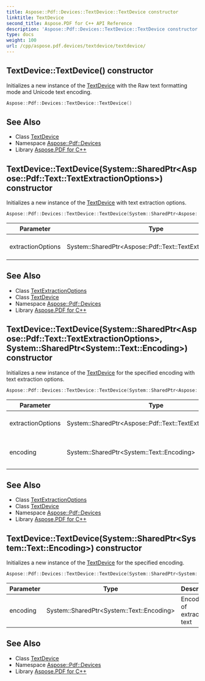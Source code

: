 ```yaml
---
title: Aspose::Pdf::Devices::TextDevice::TextDevice constructor
linktitle: TextDevice
second_title: Aspose.PDF for C++ API Reference
description: 'Aspose::Pdf::Devices::TextDevice::TextDevice constructor. Initializes a new instance of the TextDevice with the Raw text formatting mode and Unicode text encoding in C++.'
type: docs
weight: 100
url: /cpp/aspose.pdf.devices/textdevice/textdevice/
---
```

## TextDevice::TextDevice() constructor


Initializes a new instance of the [TextDevice](../) with the Raw text formatting mode and Unicode text encoding.

```cpp
Aspose::Pdf::Devices::TextDevice::TextDevice()
```

## See Also

* Class [TextDevice](../)
* Namespace [Aspose::Pdf::Devices](../../)
* Library [Aspose.PDF for C++](../../../)
## TextDevice::TextDevice(System::SharedPtr\<Aspose::Pdf::Text::TextExtractionOptions\>) constructor


Initializes a new instance of the [TextDevice](../) with text extraction options.

```cpp
Aspose::Pdf::Devices::TextDevice::TextDevice(System::SharedPtr<Aspose::Pdf::Text::TextExtractionOptions> extractionOptions)
```


| Parameter | Type | Description |
| --- | --- | --- |
| extractionOptions | System::SharedPtr\<Aspose::Pdf::Text::TextExtractionOptions\> | [Text](../../../aspose.pdf.text/) extraction options. |

## See Also

* Class [TextExtractionOptions](../../../aspose.pdf.text/textextractionoptions/)
* Class [TextDevice](../)
* Namespace [Aspose::Pdf::Devices](../../)
* Library [Aspose.PDF for C++](../../../)
## TextDevice::TextDevice(System::SharedPtr\<Aspose::Pdf::Text::TextExtractionOptions\>, System::SharedPtr\<System::Text::Encoding\>) constructor


Initializes a new instance of the [TextDevice](../) for the specified encoding with text extraction options.

```cpp
Aspose::Pdf::Devices::TextDevice::TextDevice(System::SharedPtr<Aspose::Pdf::Text::TextExtractionOptions> extractionOptions, System::SharedPtr<System::Text::Encoding> encoding)
```


| Parameter | Type | Description |
| --- | --- | --- |
| extractionOptions | System::SharedPtr\<Aspose::Pdf::Text::TextExtractionOptions\> | [Text](../../../aspose.pdf.text/) extraction options. |
| encoding | System::SharedPtr\<System::Text::Encoding\> | Encoding of extracted text. |

## See Also

* Class [TextExtractionOptions](../../../aspose.pdf.text/textextractionoptions/)
* Class [TextDevice](../)
* Namespace [Aspose::Pdf::Devices](../../)
* Library [Aspose.PDF for C++](../../../)
## TextDevice::TextDevice(System::SharedPtr\<System::Text::Encoding\>) constructor


Initializes a new instance of the [TextDevice](../) for the specified encoding.

```cpp
Aspose::Pdf::Devices::TextDevice::TextDevice(System::SharedPtr<System::Text::Encoding> encoding)
```


| Parameter | Type | Description |
| --- | --- | --- |
| encoding | System::SharedPtr\<System::Text::Encoding\> | Encoding of extracted text |

## See Also

* Class [TextDevice](../)
* Namespace [Aspose::Pdf::Devices](../../)
* Library [Aspose.PDF for C++](../../../)
